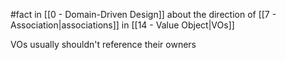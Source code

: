 #fact in [[0 - Domain-Driven Design]] about the direction of [[7 - Association|associations]] in [[14 - Value Object|VOs]]

VOs usually shouldn't reference their owners